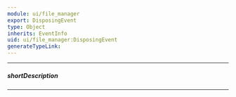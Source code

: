 ```yaml
---
module: ui/file_manager
export: DisposingEvent
type: Object
inherits: EventInfo
uid: ui/file_manager:DisposingEvent
generateTypeLink: 
---
```

---
##### shortDescription
<!-- Description goes here -->

---
<!-- Description goes here -->